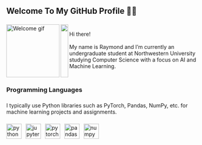 <h2 align="left">
  Welcome To My GitHub Profile 👋🏻
</h2>

###

<div>
  <img src="https://64.media.tumblr.com/66450155aebf68808da472df0c73d347/5edac533a0e1dc8c-5e/s540x810/d264d6e71ac0896c558968ed1ffe67ffaac505d9.gif"
       width="140" height="140" align="left" alt="Welcome gif" />
  
  <img src="https://upload.wikimedia.org/wikipedia/commons/5/59/Empty.png"
       width="20" height="140" align="left" alt="" />
  
  <br>Hi there!<br><br>
  My name is Raymond and I’m currently an undergraduate student at Northwestern University studying Computer Science with a focus on AI and Machine Learning.<br clear="both">
</div>

###

<h3 align="left">Programming Languages</h3>

###

<p align="left">I typically use Python libraries such as PyTorch, Pandas, NumPy, etc. for machine learning projects and assignments.</p>

###

<div align="left">
  <img src="https://img.shields.io/badge/Python-3776AB?logo=python&logoColor=white&style=for-the-badge" height="40" alt="python logo"  />
  <img width="3" />
  <img src="https://img.shields.io/badge/Jupyter-F37626?logo=jupyter&logoColor=black&style=for-the-badge" height="40" alt="jupyter logo"  />
  <img width="3" />
  <img src="https://img.shields.io/badge/PyTorch-EE4C2C?logo=pytorch&logoColor=white&style=for-the-badge" height="40" alt="pytorch logo"  />
  <img width="3" />
  <img src="https://img.shields.io/badge/pandas-150458?logo=pandas&logoColor=white&style=for-the-badge" height="40" alt="pandas logo"  />
  <img width="3" />
  <img src="https://img.shields.io/badge/NumPy-013243?logo=numpy&logoColor=white&style=for-the-badge" height="40" alt="numpy logo"  />
</div>

###
